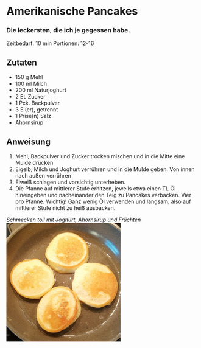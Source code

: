 # Amerikanische Pancakes
### Die leckersten, die ich je gegessen habe.
Zeitbedarf: 10 min
Portionen: 12-16

## Zutaten
* 150 g Mehl
* 100 ml Milch
* 200 ml Naturjoghurt
* 2 EL Zucker
* 1 Pck. Backpulver
* 3 Ei(er), getrennt
* 1 Prise(n) Salz
* Ahornsirup

## Anweisung
1. Mehl, Backpulver und Zucker trocken mischen und in die Mitte eine Mulde drücken
1. Eigelb, Milch und Joghurt verrühren und in die Mulde geben. Von innen nach außen verrühren
1. Eiweiß schlagen und vorsichtig unterheben.
1. Die Pfanne auf mittlerer Stufe erhitzen, jeweils etwa einen TL Öl hineingeben und nacheinander den Teig zu Pancakes verbacken. Vier pro Pfanne. Wichtig! Ganz wenig Öl verwenden und langsam, also auf mittlerer Stufe nicht zu heiß ausbacken.

*Schmecken toll mit Joghurt, Ahornsirup und Früchten*
<img src="pancakes.jpg" width=300px>

